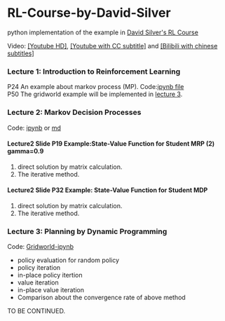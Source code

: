 # RL-Course-by-David-Silver
python implementation of the example in [David Silver's RL Course](https://www.davidsilver.uk/teaching/) 

Video: [[Youtube HD]](https://www.youtube.com/watch?v=2pWv7GOvuf0), [[Youtube with CC subtitle]](https://www.youtube.com/watch?v=zMsphnBCpdI&list=UUF0DiTWneggGunOcU2agJjA&index=24) and [[Bilibili with chinese subtitles]](https://www.bilibili.com/video/av45357759/)
### Lecture 1: Introduction to Reinforcement Learning 

P24 An example about markov process (MP). Code:[ipynb file](https://github.com/GarfieldF/RL-Course-by-David-Silver/blob/master/Lecture1MP.ipynb)   
P50 The gridworld example will be implemented in [lecture 3](https://github.com/GarfieldF/RL-Course-by-David-Silver/blob/master/Lecture3.ipynb).

### Lecture 2: Markov Decision Processes  
Code: [ipynb](https://github.com/GarfieldF/RL-Course-by-David-Silver/blob/master/Lecture2.ipynb) or  [md](https://github.com/GarfieldF/RL-Course-by-David-Silver/blob/master/Lecture2.md)

#### Lecture2 Slide P19 Example:State-Value Function for Student MRP (2) gamma=0.9
1. direct solution by matrix calculation.
2. The iterative method.
#### Lecture2 Slide P32 Example: State-Value Function for Student MDP
1. direct solution by matrix calculation.
2. The iterative method.

### Lecture 3: Planning by Dynamic Programming

Code: [Gridworld-ipynb](https://github.com/GarfieldF/RL-Course-by-David-Silver/blob/master/Lecture3.ipynb)

- policy evaluation for random policy
- policy iteration
- in-place policy itertion
- value iteration
- in-place value iteration
- Comparison about the convergence rate of above method

TO BE CONTINUED.
